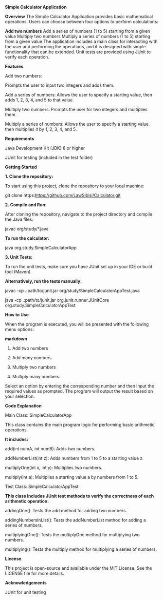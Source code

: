 **Simple Calculator Application**

**Overview**
The Simple Calculator Application provides basic mathematical operations. Users can choose between four options to perform calculations:

**Add two numbers**
Add a series of numbers (1 to 5) starting from a given value
Multiply two numbers
Multiply a series of numbers (1 to 5) starting from a given value
The application includes a main class for interacting with the user and performing the operations, and it is designed with simple functionality that can be extended. Unit tests are provided using JUnit to verify each operation.

**Features**

Add two numbers:

Prompts the user to input two integers and adds them.

Add a series of numbers: 
Allows the user to specify a starting value, then adds 1, 2, 3, 4, and 5 to that value.

Multiply two numbers:
Prompts the user for two integers and multiplies them.

Multiply a series of numbers: 
Allows the user to specify a starting value, then multiplies it by 1, 2, 3, 4, and 5.

**Requirements**

Java Development Kit (JDK) 8 or higher

JUnit for testing (included in the test folder)

**Getting Started**

**1. Clone the repository:**

To start using this project, clone the repository to your local machine:

git clone https:https://github.com/LawSibisi/Calculator.git

**2. Compile and Run:**

After cloning the repository, navigate to the project directory and compile the Java files:

javac org/study/*.java

**To run the calculator:**

java org.study.SimpleCalculatorApp

**3. Unit Tests:**

To run the unit tests, make sure you have JUnit set up in your IDE or build tool (Maven).

**Alternatively, run the tests manually:**

javac -cp .:path/to/junit.jar org/study/SimpleCalculatorAppTest.java

java -cp .:path/to/junit.jar org.junit.runner.JUnitCore org.study.SimpleCalculatorAppTest

**How to Use**

When the program is executed, you will be presented with the following menu options:

**markdown**

1. Add two numbers
   
3. Add many numbers
   
5. Multiply two numbers
   
7. Multiply many numbers

Select an option by entering the corresponding number and then input the required values as prompted. The program will output the result based on your selection.

**Code Explanation**

Main Class: SimpleCalculatorApp

This class contains the main program logic for performing basic arithmetic operations. 

**It includes:**

add(int numA, int numB): Adds two numbers.

addNumberList(int z): Adds numbers from 1 to 5 to a starting value z.

multiplyOne(int x, int y): Multiplies two numbers.

multiply(int a): Multiplies a starting value a by numbers from 1 to 5.

Test Class: SimpleCalculatorAppTest

**This class includes JUnit test methods to verify the correctness of each arithmetic operation:**

addingOne(): Tests the add method for adding two numbers.

addingNumbersInList(): Tests the addNumberList method for adding a series of numbers.

multiplyingOne(): Tests the multiplyOne method for multiplying two numbers.

multiplying(): Tests the multiply method for multiplying a series of numbers.

**License**

This project is open-source and available under the MIT License. See the LICENSE file for more details.

**Acknowledgements**

JUnit for unit testing
